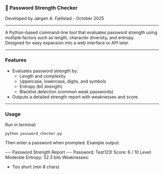 ### 🔐 Password Strength Checker
Developed by Jørgen A. Fjellstad - October 2025

_________________________________________________________________________________________________________________________________________

A Python-based command-line tool that evaluates password strength using multiple factors such as length, character diversity, and entropy.  
Designed for easy expansion into a web interface or API later.

_________________________________________________________________________________________________________________________________________

### Features
- Evaluates password strength by:
  - Length and complexity
  - Uppercase, lowercase, digits, and symbols
  - Entropy (bit strength)
  - Blacklist detection (common weak passwords)
- Outputs a detailed strength report with weaknesses and score.

_________________________________________________________________________________________________________________________________________

### Usage
Run in terminal:

`python password_checker.py`

Then enter a password when prompted.
Example output:

--- Password Strength Report ---
Password: Test123!
Score: 6 / 10
Level: Moderate
Entropy: 52.3 bits
Weaknesses:
 - Too short (min 8 chars)

